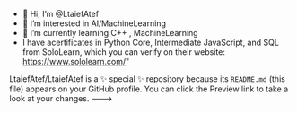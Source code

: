 - 👋 Hi, I’m @LtaiefAtef
- 👀 I’m interested in AI/MachineLearning 
- 🌱 I’m currently learning C++ , MachineLearning
- I have acertificates in Python Core, Intermediate JavaScript, and SQL from SoloLearn, which you can verify on their website: https://www.sololearn.com/"

LtaiefAtef/LtaiefAtef is a ✨ special ✨ repository because its `README.md` (this file) appears on your GitHub profile.
You can click the Preview link to take a look at your changes.
--->

